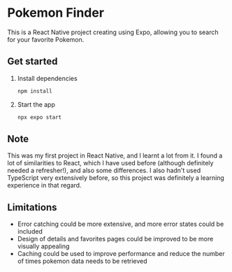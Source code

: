 # Pokemon Finder

This is a React Native project creating using Expo, allowing you to search for your favorite Pokemon.

## Get started

1. Install dependencies

   ```bash
   npm install
   ```

2. Start the app

   ```bash
   npx expo start
   ```

## Note

This was my first project in React Native, and I learnt a lot from it. I found a lot of similarities to React, which I have used before (although definitely needed a refresher!), and also some differences. I also hadn't used TypeScript very extensively before, so this project was definitely a learning experience in that regard.

## Limitations

- Error catching could be more extensive, and more error states could be included
- Design of details and favorites pages could be improved to be more visually appealing
- Caching could be used to improve performance and reduce the number of times pokemon data needs to be retrieved
